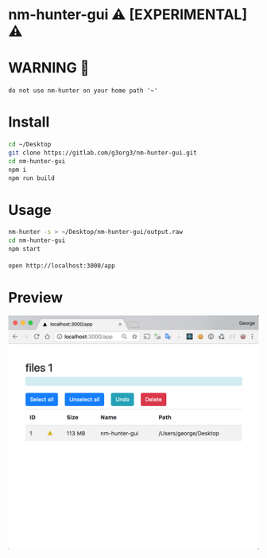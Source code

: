 # nm-hunter-gui ⚠️ [EXPERIMENTAL] ⚠️

# WARNING 🚨

`do not use nm-hunter on your home path '~'`

# Install

```sh
cd ~/Desktop
git clone https://gitlab.com/g3org3/nm-hunter-gui.git
cd nm-hunter-gui
npm i
npm run build
```

# Usage

```sh
nm-hunter -s > ~/Desktop/nm-hunter-gui/output.raw
cd nm-hunter-gui
npm start

open http://localhost:3000/app
```

# Preview
![preview](https://github.com/g3org3/nm-hunter-gui/raw/master/static/app.png)
